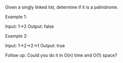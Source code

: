 Given a singly linked list, determine if it is a palindrome.

Example 1:


Input: 1-&gt;2
Output: false

Example 2:


Input: 1-&gt;2-&gt;2-&gt;1
Output: true

Follow up:
Could you do it in O(n) time and O(1) space?
